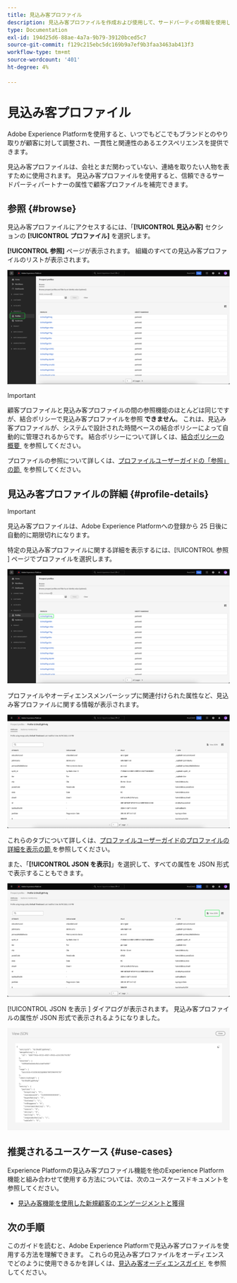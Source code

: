 ```yaml
---
title: 見込み客プロファイル
description: 見込み客プロファイルを作成および使用して、サードパーティの情報を使用して未知顧客に関する情報を収集する方法を説明します。
type: Documentation
exl-id: 194d25d6-88ae-4a7a-9b79-39120bced5c7
source-git-commit: f129c215ebc5dc169b9a7ef9b3faa3463ab413f3
workflow-type: tm+mt
source-wordcount: '401'
ht-degree: 4%

---
```


# 見込み客プロファイル

Adobe Experience Platformを使用すると、いつでもどこでもブランドとのやり取りが顧客に対して調整され、一貫性と関連性のあるエクスペリエンスを提供できます。

見込み客プロファイルは、会社とまだ関わっていない、連絡を取りたい人物を表すために使用されます。 見込み客プロファイルを使用すると、信頼できるサードパーティパートナーの属性で顧客プロファイルを補完できます。

## 参照 {#browse}

見込み客プロファイルにアクセスするには、「**[!UICONTROL 見込み客]** セクションの **[!UICONTROL プロファイル]** を選択します。

**[!UICONTROL 参照]** ページが表示されます。 組織のすべての見込み客プロファイルのリストが表示されます。

![&#x200B; 「[!UICONTROL &#x200B; プロファイル &#x200B;]」ボタンがハイライト表示され、見込み客プロファイルの [!UICONTROL &#x200B; 参照 &#x200B;] ページが表示されます。](../images/prospect-profile/browse-profiles.png)

>[!IMPORTANT]
>
>顧客プロファイルと見込み客プロファイルの間の参照機能のほとんどは同じですが、結合ポリシーで見込み客プロファイルを参照 **できません**。 これは、見込み客プロファイルが、システムで設計された時間ベースの結合ポリシーによって自動的に管理されるからです。 結合ポリシーについて詳しくは、[&#x200B; 結合ポリシーの概要 &#x200B;](../merge-policies/overview.md) を参照してください。

プロファイルの参照について詳しくは、[&#x200B; プロファイルユーザーガイドの「参照」の節 &#x200B;](./user-guide.md#browse-identity) を参照してください。

## 見込み客プロファイルの詳細 {#profile-details}

>[!IMPORTANT]
>
>見込み客プロファイルは、Adobe Experience Platformへの登録から 25 日後に自動的に期限切れになります。

特定の見込み客プロファイルに関する詳細を表示するには、[!UICONTROL &#x200B; 参照 &#x200B;] ページでプロファイルを選択します。

![&#x200B; 参照ページで見込み客プロファイルがハイライト表示されている様子 &#x200B;](../images/prospect-profile/select-specific-profile.png)

プロファイルやオーディエンスメンバーシップに関連付けられた属性など、見込み客プロファイルに関する情報が表示されます。

![&#x200B; 見込み客プロファイルの詳細ページが表示されます。](../images/prospect-profile/profile-details.png)

これらのタブについて詳しくは、[&#x200B; プロファイルユーザーガイドのプロファイルの詳細を表示の節 &#x200B;](./user-guide.md#profile-detail) を参照してください。

また、「**[!UICONTROL JSON を表示]**」を選択して、すべての属性を JSON 形式で表示することもできます。

![&#x200B; 見込み客プロファイルの詳細ページで「[!UICONTROL JSON を表示 &#x200B;]」ボタンがハイライト表示されます。](../images/prospect-profile/profile-select-view-json.png)

[!UICONTROL JSON を表示 &#x200B;] ダイアログが表示されます。 見込み客プロファイルの属性が JSON 形式で表示されるようになりました。

![&#x200B; 見込み客プロファイルの属性は JSON 形式で表示されます。](../images/prospect-profile/profile-view-json.png)

## 推奨されるユースケース {#use-cases}

Experience Platformの見込み客プロファイル機能を他のExperience Platform機能と組み合わせて使用する方法については、次のユースケースドキュメントを参照してください。

- [見込み客機能を使用した新規顧客のエンゲージメントと獲得](../../rtcdp/partner-data/prospecting.md)

## 次の手順

このガイドを読むと、Adobe Experience Platformで見込み客プロファイルを使用する方法を理解できます。 これらの見込み客プロファイルをオーディエンスでどのように使用できるかを詳しくは、[&#x200B; 見込み客オーディエンスガイド &#x200B;](../../segmentation/types/prospect-audiences.md) を参照してください。

